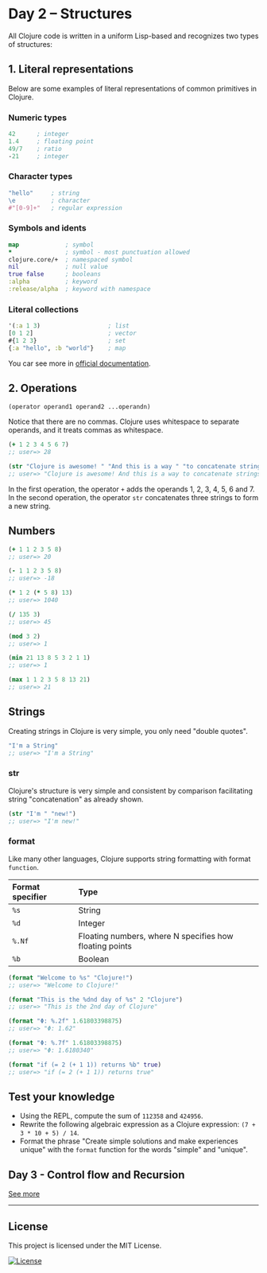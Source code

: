# Day 2 – Structures

All Clojure code is written in a uniform Lisp-based and recognizes two types of structures:

## 1. Literal representations

Below are some examples of literal representations of common primitives in Clojure.

### Numeric types

```clojure
42      ; integer
1.4     ; floating point
49/7    ; ratio
-21     ; integer
```

### Character types

```clojure
"hello"     ; string
\e          ; character
#"[0-9]+"   ; regular expression
```

### Symbols and idents

```clojure
map             ; symbol
*               ; symbol - most punctuation allowed
clojure.core/+  ; namespaced symbol
nil             ; null value
true false      ; booleans
:alpha          ; keyword
:release/alpha  ; keyword with namespace
```

### Literal collections

```clojure
'(:a 1 3)                   ; list
[0 1 2]                     ; vector
#{1 2 3}                    ; set
{:a "hello", :b "world"}    ; map
```

You car see more in [official documentation](https://clojure.org/guides/learn/syntax).

## 2. Operations

```clojure
(operator operand1 operand2 ...operandn)
```

Notice that there are no commas. Clojure uses whitespace to separate operands, and it treats commas as whitespace.

```clojure
(+ 1 2 3 4 5 6 7)
;; user=> 28
```

```clojure
(str "Clojure is awesome! " "And this is a way " "to concatenate strings.")
;; user=> "Clojure is awesome! And this is a way to concatenate strings."
```

In the first operation, the operator `+` adds the operands 1, 2, 3, 4, 5, 6 and 7. In the second operation, the operator `str` concatenates three strings to form a new string.

## Numbers

```clojure
(+ 1 1 2 3 5 8)
;; user=> 20

(- 1 1 2 3 5 8)
;; user=> -18

(* 1 2 (* 5 8) 13)
;; user=> 1040

(/ 135 3)
;; user=> 45

(mod 3 2)
;; user=> 1

(min 21 13 8 5 3 2 1 1)
;; user=> 1

(max 1 1 2 3 5 8 13 21)
;; user=> 21
```

## Strings

Creating strings in Clojure is very simple, you only need "double quotes".

```clojure
"I'm a String"
;; user=> "I'm a String"
```

### str

Clojure's structure is very simple and consistent by comparison facilitating string "concatenation" as already shown.

```clojure
(str "I'm " "new!")
;; user=> "I'm new!"
```

### format

Like many other languages, Clojure supports string formatting with format `function`.

| Format specifier | Type |
| :---  | :--- |
| `%s`    | String |
| `%d`   | Integer |
| `%.Nf`  | Floating numbers, where N specifies how floating points |
| `%b`    | Boolean |

```clojure
(format "Welcome to %s" "Clojure!")
;; user=> "Welcome to Clojure!"

(format "This is the %dnd day of %s" 2 "Clojure")
;; user=> "This is the 2nd day of Clojure"

(format "Φ: %.2f" 1.61803398875)
;; user=> "Φ: 1.62"

(format "Φ: %.7f" 1.61803398875)
;; user=> "Φ: 1.6180340"

(format "if (= 2 (+ 1 1)) returns %b" true)
;; user=> "if (= 2 (+ 1 1)) returns true"
```

## Test your knowledge

- Using the REPL, compute the sum of `112358` and `424956`.
- Rewrite the following algebraic expression as a Clojure expression: `(7 + 3 * 10 + 5) / 14`.
- Format the phrase "Create simple solutions and make experiences unique" with the `format` function for the words "simple" and "unique".


## Day 3 - Control flow and Recursion
[See more](/day3)

---

## License

This project is licensed under the MIT License.

[![License](http://img.shields.io/:license-mit-black.svg?style=flat-square)](http://badges.mit-license.org)
